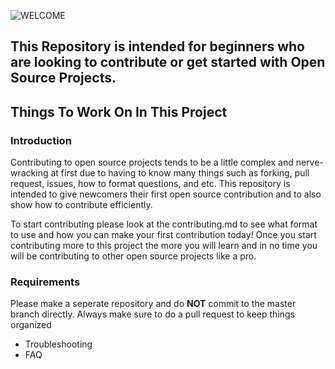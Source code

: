 ![WELCOME](https://user-images.githubusercontent.com/63253596/104133863-d53b0680-534b-11eb-889e-d4192badc5b1.png)

## This Repository is intended for beginners who are looking to contribute or get started with Open Source Projects. 
 
## **Things To Work On In This Project**
### Introduction
Contributing to open source projects tends to be a little complex and nerve-wracking at first due to having to know many things such as forking, pull request, issues, how to format questions, and etc. This repository is intended to give newcomers their first open source contribution and to also show how to contribute efficiently.<br>

To start contributing please look at the contributing.md to see what format to use and how you can make your first contribution today! Once you start contributing more to this project the more you will learn and in no time you will be contributing to other open source projects like a pro. 
### Requirements
Please make a seperate repository and do **NOT** commit to the master branch directly. Always make sure to do a pull request to keep things organized
 * Troubleshooting
 * FAQ
